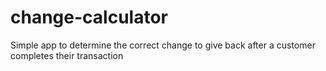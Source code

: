# change-calculator
Simple app to determine the correct change to give back after a customer completes their transaction
